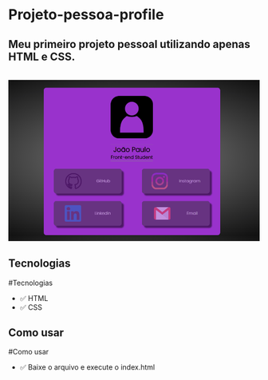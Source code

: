 # Projeto-pessoa-profile

<h2>Meu primeiro projeto pessoal utilizando apenas HTML e CSS.</h2>
<br>
<div align="center">
    <img src="/_images/projeto3.gif" alt="Gif Projeto Profile">
</div>


<h2>Tecnologias</h2>

#Tecnologias 

- ✅ HTML
- ✅ CSS

<h2>Como usar</h2>

#Como usar

- ✅ Baixe o arquivo e execute o index.html




